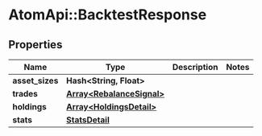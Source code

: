 # AtomApi::BacktestResponse

## Properties
Name | Type | Description | Notes
------------ | ------------- | ------------- | -------------
**asset_sizes** | **Hash&lt;String, Float&gt;** |  | 
**trades** | [**Array&lt;RebalanceSignal&gt;**](RebalanceSignal.md) |  | 
**holdings** | [**Array&lt;HoldingsDetail&gt;**](HoldingsDetail.md) |  | 
**stats** | [**StatsDetail**](StatsDetail.md) |  | 


